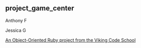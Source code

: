 ## project_game_center

Anthony F

Jessica G

[An Object-Oriented Ruby project from the Viking Code School](http://www.vikingcodeschool.com)

